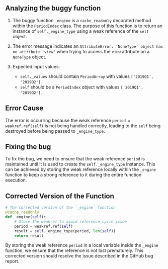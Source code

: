 ## Analyzing the buggy function

1. The buggy function `_engine` is a `cache_readonly` decorated method within the `PeriodIndex` class. The purpose of this function is to return an instance of `self._engine_type` using a weak reference of the `self` object.

2. The error message indicates an `AttributeError: 'NoneType' object has no attribute 'view'` when trying to access the `view` attribute on a `NoneType` object.

3. Expected input values:
   - `self._values` should contain `PeriodArray` with values `['2019Q1', '2019Q2']`.
   - `self` should be a `PeriodIndex` object with values `['2019Q1', '2019Q2']`.

## Error Cause

The error is occurring because the weak reference `period = weakref.ref(self)` is not being handled correctly, leading to the `self` being destroyed before being passed to `_engine_type`.

## Fixing the bug

To fix the bug, we need to ensure that the weak reference `period` is maintained until it is used to create the `self._engine_type` instance. This can be achieved by storing the weak reference locally within the `_engine` function to keep a strong reference to it during the entire function execution.

## Corrected Version of the Function

```python
# The corrected version of the `_engine` function
@cache_readonly
def _engine(self):
    # Store the weakref to avoid reference cycle issue
    period = weakref.ref(self)
    result = self._engine_type(period, len(self))
    return result
```

By storing the weak reference `period` in a local variable inside the `_engine` function, we ensure that the reference is not lost prematurely. This corrected version should resolve the issue described in the GitHub bug report.